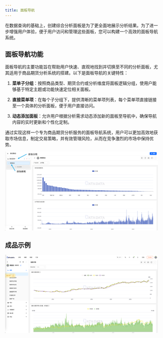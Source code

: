 ```yaml
---
title: 面板导航
---
```


在数据查询的基础上，创建综合分析面板是为了更全面地展示分析结果。为了进一步增强用户体验，便于用户访问和管理这些面板，您可以构建一个高效的面板导航系统。

## 面板导航功能

面板导航的主要功能旨在帮助用户快速、直观地找到并切换至不同的分析面板，尤其适用于商品期货分析系统的搭建。以下是面板导航的关键特性：

1. **菜单子分组**：按照商品类型、期货合约或分析维度将面板逻辑分组，使用户能够基于特定主题或功能快速定位相关面板。

2. **直接菜单项**：在每个子分组下，提供清晰的菜单项列表，每个菜单项直接链接至一个具体的分析面板，便于用户直接访问。

3. **动态添加面板**：允许用户根据分析需求动态添加新的面板至导航中，确保导航内容的实时更新和个性化定制。

通过实现这样一个专为商品期货分析服务的面板导航系统，用户可以更加高效地获取市场信息，制定交易策略，并有效管理风险，从而在竞争激烈的市场中保持优势。

![Image setsetting](./setsetting.png)

## 成品示例
![Image](./panel2.png)
